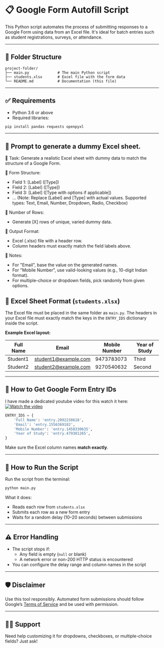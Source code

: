 
# 📋 Google Form Autofill Script

This Python script automates the process of submitting responses to a Google Form using data from an Excel file. It's ideal for batch entries such as student registrations, surveys, or attendance.

---

## 📁 Folder Structure

```
project-folder/
├── main.py             # The main Python script
├── students.xlsx       # Excel file with the form data
└── README.md           # Documentation (this file)
```

---

## ✅ Requirements

- Python 3.6 or above
- Required libraries:

```bash
pip install pandas requests openpyxl
```

---

## 💬 Prompt to generate a dummy Excel sheet.

🎯 Task:
Generate a realistic Excel sheet with dummy data to match the structure of a Google Form.

🧾 Form Structure:
- Field 1: [Label] ([Type])
- Field 2: [Label] ([Type])
- Field 3: [Label] ([Type with options if applicable])
- ...
(Note: Replace [Label] and [Type] with actual values. Supported types: Text, Email, Number, Dropdown, Radio, Checkbox)

🔢 Number of Rows:
- Generate [X] rows of unique, varied dummy data.

📄 Output Format:
- Excel (.xlsx) file with a header row.
- Column headers must exactly match the field labels above.

📌 Notes:
- For "Email", base the value on the generated names.
- For "Mobile Number", use valid-looking values (e.g., 10-digit Indian format).
- For multiple-choice or dropdown fields, pick randomly from given options.


## 📄 Excel Sheet Format (`students.xlsx`)

The Excel file must be placed in the same folder as `main.py`. The headers in your Excel file must exactly match the keys in the `ENTRY_IDS` dictionary inside the script.

**Example Excel layout:**

| Full Name   | Email                | Mobile Number | Year of Study |
|-------------|----------------------|---------------|---------------|
| Student1    | student1@example.com | 9473783073    | Third         |
| Student2    | student2@example.com | 9270540632    | Second        |

---

## 🔗 How to Get Google Form Entry IDs

I have made a dedicated youtube video for this watch it here:
[![Watch the video](https://img.youtube.com/vi/rL4b6JKEVpo/0.jpg)](https://www.youtube.com/watch?v=rL4b6JKEVpo)

```python
ENTRY_IDS = {
    'Full Name': 'entry.2092238618',
    'Email': 'entry.1556369182',
    'Mobile Number': 'entry.1458330635',
    'Year of Study': 'entry.479301265',
}
```

Make sure the Excel column names **match exactly**.

---

## 🚀 How to Run the Script

Run the script from the terminal:

```bash
python main.py
```

What it does:
- Reads each row from `students.xlsx`
- Submits each row as a new form entry
- Waits for a random delay (10–20 seconds) between submissions

---

## ⚠ Error Handling

- The script stops if:
  - Any field is empty (`null` or blank)
  - A network error or non-200 HTTP status is encountered
- You can configure the delay range and column names in the script

---

## 🛡 Disclaimer

Use this tool responsibly. Automated form submissions should follow Google’s [Terms of Service](https://policies.google.com/terms) and be used with permission.

---

## 🙋‍♂️ Support

Need help customizing it for dropdowns, checkboxes, or multiple-choice fields? Just ask!
